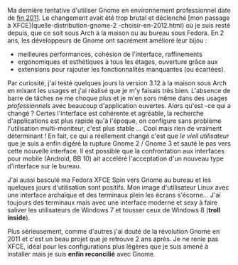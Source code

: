 <!-- title: Gnome 3, attendez moi les jeunes ! -->
<!-- category: GNU/Linux -->
<!-- tag: planet -->

Ma dernière tentative d'utiliser Gnome en environnement professionnel date de
[fin 2011](/2011/gnome-3-pour-un-usage-professionnel). Le changement avait été
trop brutal et déclenché [mon passage à XFCE](quelle-distribution-gnome-2
-choisir-en-2012.html)<!-- more --> où je suis resté depuis, que ce soit sous Arch à la
maison ou au bureau sous Fedora. En 2 ans, les développeurs de Gnome ont
sacrément amélioré leur bijou : 

-    meilleures performances,  cohésion de l'interface,  raffinements
-    ergonomiques et esthétiques à tous les étages, ouverture grâce aux
-    extensions pour rajouter les fonctionnalités manquantes (ou écartées).

Par curiosité, j'ai testé quelques jours la version 3.12 à la
maison sous Arch en mixant les usages et j'ai réalisé que je m'y faisais très
bien. L'absence de barre de tâches ne me choque plus et je m'en sors même dans
des usages *professionnels* avec beaucoup d'application ouvertes. Alors qu'est
-ce qui a changé ? Certes l'interface est cohérente et agréable, la recherche
d'applications est plus rapide qu'à l'époque, on configure sans problème
l'utilisation multi-moniteur, c'est plus stable ... Cool mais rien de vraiment
déterminant ! En fait, ce qui a réellement changé c'est que *le vieil
utilisateur* que je suis a enfin digéré la rupture Gnome 2 / Gnome 3 et sauté
le pas vers cette nouvelle interface. Il est possible que la confrontation aux
interfaces pour mobile (Android, BB 10) ait accéléré l'acceptation d'un
nouveau type d'interface sur le bureau.

J'ai aussi basculé ma Fedora XFCE Spin vers Gnome au bureau et les quelques
jours d'utilisation sont positifs. Mon image d'utilisateur Linux avec une
interface archaïque et des terminaux plein les écrans s'écorne... J'ai
toujours des terminaux mais avec une interface moderne et sexy à faire saliver
les utilisateurs de Windows 7 et tousser ceux de Windows 8
(**troll inside**). 

Plus sérieusement, comme d'autres j'ai douté de la
révolution Gnome en 2011 et c'est un beau projet que je retrouve 2 ans après.
Je ne renie pas XFCE, idéal pour les configurations plus légères que je suis
amené à installer mais je suis **enfin reconcilié** avec Gnome.

